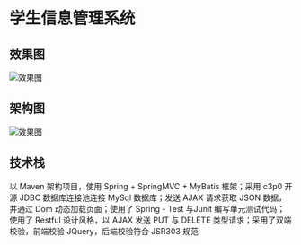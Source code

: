 # 学生信息管理系统

## 效果图

![效果图](https://github.com/userqizegao/student_crud/blob/master/student-crud/%E6%95%88%E6%9E%9C%E5%9B%BE.png)


## 架构图

![效果图](https://github.com/userqizegao/student_crud/blob/master/student-crud/%E6%9E%B6%E6%9E%84%E5%9B%BE.png)

## 技术栈

以 Maven 架构项目，使用 Spring + SpringMVC + MyBatis 框架；采用 c3p0 开源 JDBC 数据库连接池连接 MySql 数据库；发送 AJAX 请求获取 JSON 数据，并通过 Dom 动态加载页面；使用了 Spring - Test 与Junit 编写单元测试代码；使用了 Restful 设计风格，以 AJAX 发送 PUT 与 DELETE 类型请求；采用了双端校验，前端校验 JQuery，后端校验符合 JSR303 规范
